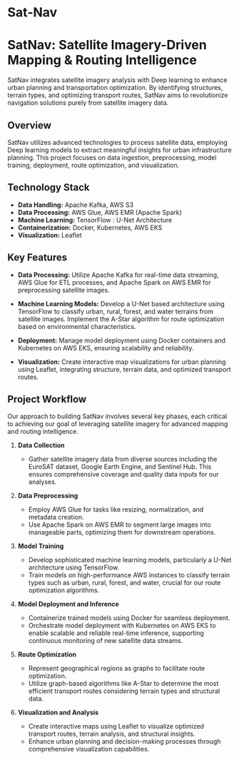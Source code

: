 # Sat-Nav
# SatNav: Satellite Imagery-Driven Mapping & Routing Intelligence

SatNav integrates satellite imagery analysis with Deep learning to enhance urban planning and transportation optimization. By identifying structures, terrain types, and optimizing transport routes, SatNav aims to revolutionize navigation solutions purely from satellite imagery data.

## Overview

SatNav utilizes advanced technologies to process satellite data, employing Deep learning models to extract meaningful insights for urban infrastructure planning. This project focuses on data ingestion, preprocessing, model training, deployment, route optimization, and visualization.

## Technology Stack

- **Data Handling:** Apache Kafka, AWS S3
- **Data Processing:** AWS Glue, AWS EMR (Apache Spark)
- **Machine Learning:** TensorFlow : U-Net Architecture
- **Containerization:** Docker, Kubernetes, AWS EKS
- **Visualization:** Leaflet

## Key Features

- **Data Processing:** Utilize Apache Kafka for real-time data streaming, AWS Glue for ETL processes, and Apache Spark on AWS EMR for preprocessing satellite images.
  
- **Machine Learning Models:** Develop a U-Net based architecture using TensorFlow to classify urban, rural, forest, and water terrains from satellite images. Implement the A-Star algorithm for route optimization based on environmental characteristics.

- **Deployment:** Manage model deployment using Docker containers and Kubernetes on AWS EKS, ensuring scalability and reliability.

- **Visualization:** Create interactive map visualizations for urban planning using Leaflet, integrating structure, terrain data, and optimized transport routes.

## Project Workflow

Our approach to building SatNav involves several key phases, each critical to achieving our goal of leveraging satellite imagery for advanced mapping and routing intelligence.

1. **Data Collection**
   - Gather satellite imagery data from diverse sources including the EuroSAT dataset, Google Earth Engine, and Sentinel Hub. This ensures comprehensive coverage and quality data inputs for our analyses.

2. **Data Preprocessing**
   - Employ AWS Glue for tasks like resizing, normalization, and metadata creation.
   - Use Apache Spark on AWS EMR to segment large images into manageable parts, optimizing them for downstream operations.

3. **Model Training**
   - Develop sophisticated machine learning models, particularly a U-Net architecture using TensorFlow.
   - Train models on high-performance AWS instances to classify terrain types such as urban, rural, forest, and water, crucial for our route optimization algorithms.

4. **Model Deployment and Inference**
   - Containerize trained models using Docker for seamless deployment.
   - Orchestrate model deployment with Kubernetes on AWS EKS to enable scalable and reliable real-time inference, supporting continuous monitoring of new satellite data streams.

5. **Route Optimization**
   - Represent geographical regions as graphs to facilitate route optimization.
   - Utilize graph-based algorithms like A-Star to determine the most efficient transport routes considering terrain types and structural data.

6. **Visualization and Analysis**
   - Create interactive maps using Leaflet to visualize optimized transport routes, terrain analysis, and structural insights.
   - Enhance urban planning and decision-making processes through comprehensive visualization capabilities.
